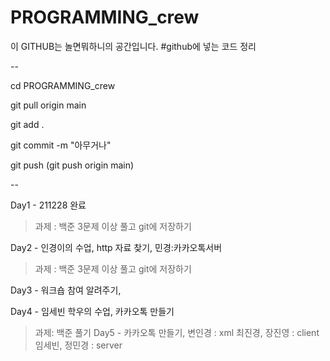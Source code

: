 # PROGRAMMING_crew

이 GITHUB는 놀면뭐하니의 공간입니다.
#github에 넣는 코드 정리

--

cd PROGRAMMING_crew

git pull origin main

git add .

git commit -m "아무거나"

git push (git push origin main)

--


Day1 - 211228 완료

> 과제 : 백준 3문제 이상 풀고 git에 저장하기
  
Day2 - 인경이의 수업, http 자료 찾기, 민경:카카오톡서버

> 과제 : 백준 3문제 이상 풀고 git에 저장하기

Day3 - 워크숍 참여 알려주기, 

Day4 - 임세빈 학우의 수업, 카카오톡 만들기

>과제: 백준 풀기
Day5 - 카카오톡 만들기, 
>변인경 : xml
>최진경, 장진영 : client
>임세빈, 정민경 : server
